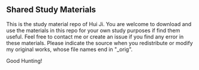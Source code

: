 ## Shared Study Materials

This is the study material repo of Hui Ji. You are welcome to download and use the materials in this repo for your own study purposes if find them useful. Feel free to contact me or create an issue if you find any error in these materials. Please indicate the source when you redistribute or modify my original works, whose file names end in "_orig".

Good Hunting!